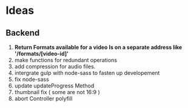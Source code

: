 # Ideas

## Backend

1. **Return Formats available for a video Is on a separate address like '/formats/[video-id]'**
2. make functions for redundant operations
3. add compression for audio files.
4. intergrate gulp with node-sass to fasten up developement
5. fix node-sass
6. update updateProgress Method
7. thumbnail fix ( some are not 16:9 )
8. abort Controller polyfill